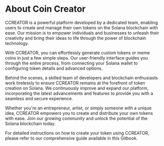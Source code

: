 # About Coin Creator

CCREATOR is a powerful platform developed by a dedicated team, enabling users to create and manage their own tokens on the Solana blockchain with ease. Our mission is to empower individuals and businesses to unleash their creativity and bring their ideas to life through the power of blockchain technology.

With CCREATOR, you can effortlessly generate custom tokens or meme coins in just a few simple steps. Our user-friendly interface guides you through the entire process, from connecting your Solana wallet to configuring token details and advanced options.

Behind the scenes, a skilled team of developers and blockchain enthusiasts work tirelessly to ensure CCREATOR remains at the forefront of token creation on Solana. We continuously improve and expand our platform, incorporating the latest advancements and features to provide you with a seamless and secure experience.

Whether you're an entrepreneur, artist, or simply someone with a unique idea, CCREATOR empowers you to create and distribute your own tokens with ease. Join our growing community and unlock the potential of the Solana blockchain today.

For detailed instructions on how to create your token using CCREATOR, please refer to our comprehensive guide available in this Gitbook.

